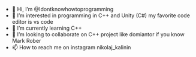 - 👋 Hi, I’m @Idontknowhowtoprogramming
- 👀 I’m interested in programming in C++ and Unity (C#) my favorite code editor is vs code
- 🌱 I’m currently learning C++
- 💞️ I’m looking to collaborate on C++ project like domiantor if you know Mark Rober
- 📫 How to reach me on instagram nikolaj_kalinin

<!---
Idontknowhowtoprogramming/Idontknowhowtoprogramming is a ✨ special ✨ repository because its `README.md` (this file) appears on your GitHub profile.
You can click the Preview link to take a look at your changes.
--->
